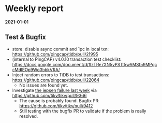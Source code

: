 # Weekly report

**2021-01-01**

## Test & Bugfix

* store: disable async commit and 1pc in local txn: https://github.com/pingcap/tidb/pull/21995
* (internal to PingCAP) v4.0.10 transaction test checklist: https://docs.google.com/document/d/1lzTRe7XN5yPSTt5wAMSt59MPgccMdlEOp9Wo3bbkVRA/ 
* Inject random errors to TiDB to test transactions: https://github.com/pingcap/tidb/pull/22064
  - No issues are found yet.
* Investigate [the jepsen failure last week](https://github.com/pingcap/tidb/issues/21900) via https://github.com/tikv/tikv/pull/9366
  - The cause is probably found. Bugfix PR: https://github.com/tikv/tikv/pull/9412
  - Still testing with the bugfix PR to validate if the problem is really resolved.
